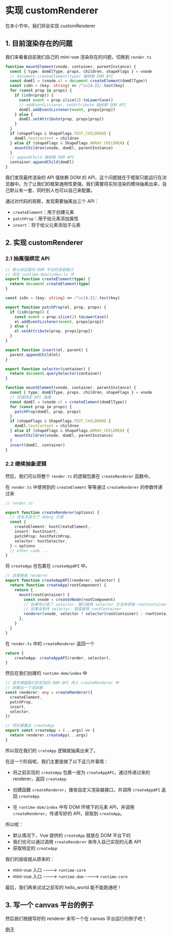 # 实现 customRenderer

在本小节中，我们将会实现 customRenderer

## 1. 目前渲染存在的问题

我们来看看目前我们自己的 mini-vue 渲染存在的问题，切换到 `render.ts`

```ts
function mountElement(vnode, container, parentInstance) {
  const { type: domElType, props, children, shapeFlags } = vnode
  // document.createElement(type) 强依赖 DOM API
  const domEl = (vnode.el = document.createElement(domElType))
  const isOn = (key: string) => /^on[A-Z]/.test(key)
  for (const prop in props) {
    if (isOn(prop)) {
      const event = prop.slice(2).toLowerCase()
      // addEventListener，setAttribute 强依赖 DOM API
      domEl.addEventListener(event, props[prop])
    } else {
      domEl.setAttribute(prop, props[prop])
    }
  }
  if (shapeFlags & ShapeFlags.TEXT_CHILDREN) {
    domEl.textContent = children
  } else if (shapeFlags & ShapeFlags.ARRAY_CHILDREN) {
    mountChildren(vnode, domEl, parentInstance)
  }
  // appendChild 强依赖 DOM API
  container.appendChild(domEl)
}
```

我们发现最终渲染的 API 强依赖 DOM 的 API，这个问题就在于框架只能运行在浏览器中。为了让我们的框架通用性更强，我们需要将实际渲染的模块抽离出来，自己默认有一套，同时别人也可以自己来配置。

通过对代码的观察，发现需要抽离出三个 API：

- `createElement`：用于创建元素
- `patchProp`：用于给元素添加属性
- `insert`：将于给父元素添加子元素

## 2. 实现 customRenderer

### 2.1 抽离强绑定 API

```ts
// 默认给定面向 DOM 平台的渲染接口
// 写在 runtime-dom/index.ts 中
export function createElement(type) {
  return document.createElement(type)
}

const isOn = (key: string) => /^on[A-Z]/.test(key)

export function patchProp(el, prop, props) {
  if (isOn(prop)) {
    const event = prop.slice(2).toLowerCase()
    el.addEventListener(event, props[prop])
  } else {
    el.setAttribute(prop, props[prop])
  }
}

export function insert(el, parent) {
  parent.appendChild(el)
}

export function selector(container) {
  return document.querySelector(container)
}
```

```ts
function mountElement(vnode, container, parentInstance) {
  const { type: domElType, props, children, shapeFlags } = vnode
  // 将强绑定 API 抽离
  const domEl = (vnode.el = createElement(domElType))
  for (const prop in props) {
    patchProp(domEl, prop, props)
  }
  if (shapeFlags & ShapeFlags.TEXT_CHILDREN) {
    domEl.textContent = children
  } else if (shapeFlags & ShapeFlags.ARRAY_CHILDREN) {
    mountChildren(vnode, domEl, parentInstance)
  }
  insert(domEl, container)
}
```

### 2.2 继续抽象逻辑

然后，我们可以将整个 `render.ts` 的逻辑包裹在 `createRenderer` 函数中。

在 `render.ts` 中使用到的 `createElement` 等等通过 `createRenderer` 的参数传递过来

```ts
// render.ts

export function createRenderer(options) {
  // 改名字是为了 debug 方便
  const {
    createElement: hostCreateElement,
    insert: hostInsert,
    patchProp: hostPatchProp,
    selector: hostSelector,
  } = options
  // other code ...
}
```

将 `createApp` 也包裹在 `createAppAPI` 中。

```ts
// 这里接收 renderer
export function createAppAPI(renderer, selector) {
  return function createApp(rootComponent) {
    return {
      mount(rootContainer) {
        const vnode = createVNode(rootComponent)
        // 如果传过来了 selector，我们就用 selector 方法来获取 rootContainer
        // 如果没有传 selector，就直接用 rootContainer
        renderer(vnode, selector ? selector(rootContainer) : rootContainer)
      },
    }
  }
}
```

在 `render.ts` 中的 `createRenderer` 返回一个

```ts
return {
    createApp: createAppAPI(render, selector),
}
```

然后在我们创建的 `runtime-dom/index` 中

```ts
// 首先根据我们的实现的 DOM API 传入 createRenderer 中
// 创建出一个渲染器
const renderer: any = createRenderer({
  createElement,
  patchProp,
  insert,
  selector,
})

// 然后暴露出 createApp
export const createApp = (...args) => {
  return renderer.createApp(...args)
}
```

所以现在我们的 `crateApp` 逻辑就抽离出来了。

在这一个阶段呢，我们主要是做了以下这几件事情：

- 将之前实现的 `createApp` 包裹一层为 `createAppAPI`，通过传递过来的 renderer，返回 `createApp`

- 创建函数 `createRenderer`，接收自定义渲染器接口，并调用 `createAppAPI` 返回 `createApp`
- 在 `runtime-dom/index` 中写 DOM 环境下的元素 API，并调用 `createRenderer`，传递写好的 API，获取到 `createApp`。

所以呢：

- 默认情况下，Vue 提供的 `createApp` 就是在 DOM 平台下的
- 我们也可以通过调用 `createRenderer` 来传入自己实现的元素 API
- 获取特定的 `createApp`

我们的层级就从原来的：

- mini-vue 入口  ---->  `runtime-core`
- mini-vue 入口  ---->  `runtime-dom`  ---->  `runtime-core`

最后，我们再来试试之前写的 hello_world 能不能跑通吧！

## 3. 写一个 canvas 平台的例子

然后我们根据写好的 renderer 来写一个在 canvas 平台运行的例子吧！

[例子](https://github.com/TTiip/mini-vue/tree/main/example/customRenderer)

